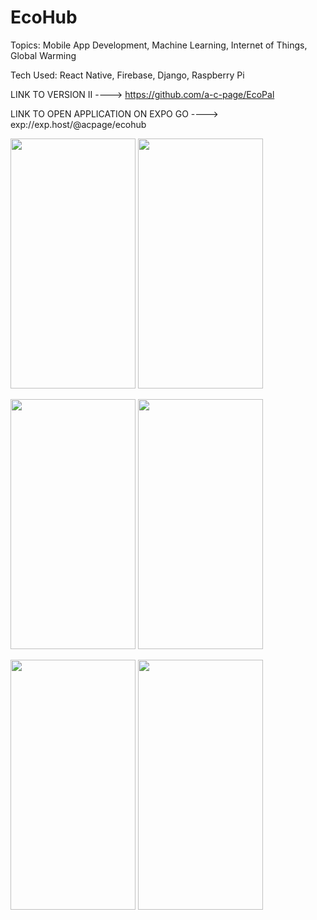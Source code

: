 # EcoHub

Topics: Mobile App Development, Machine Learning, Internet of Things, Global Warming

Tech Used: React Native, Firebase, Django, Raspberry Pi

LINK TO VERSION II ----> https://github.com/a-c-page/EcoPal

LINK TO OPEN APPLICATION ON EXPO GO ----> exp://exp.host/@acpage/ecohub

<img src="https://user-images.githubusercontent.com/59831782/174882913-f0576740-bc4a-469a-9232-aca4e482899d.PNG" width="200" height="400" />            <img src="https://user-images.githubusercontent.com/59831782/174882936-406ccdb1-8d3d-4eea-96b5-1bd6ebb9adc2.PNG" width="200" height="400" />


<img src="https://user-images.githubusercontent.com/59831782/174883003-56ca171a-9a29-46dc-90c9-14cf690ba846.PNG" width="200" height="400" />            <img src="https://user-images.githubusercontent.com/59831782/174883020-310aa89f-7ce3-40ec-be69-904ca8539a0e.PNG" width="200" height="400" />


<img src="https://user-images.githubusercontent.com/59831782/174883051-2d19a357-21df-4da6-9ec4-3e7bed419f2e.PNG" width="200" height="400" />            <img src="https://user-images.githubusercontent.com/59831782/174883059-5a297ee3-ea60-4d82-9583-2be08d65de68.PNG" width="200" height="400" />       

